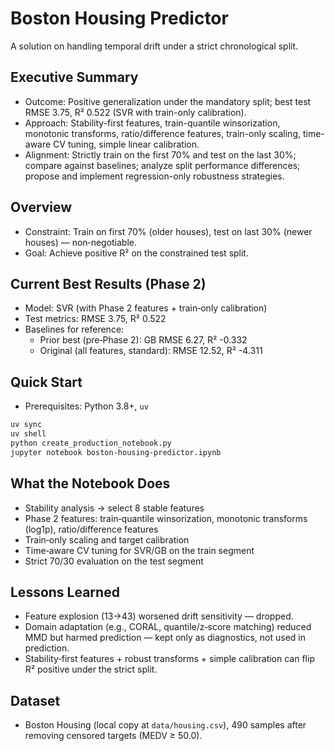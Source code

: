 # Boston Housing Predictor

A solution on handling temporal drift under a strict chronological split.

## Executive Summary
- Outcome: Positive generalization under the mandatory split; best test RMSE 3.75, R² 0.522 (SVR with train-only calibration).
- Approach: Stability-first features, train-quantile winsorization, monotonic transforms, ratio/difference features, train-only scaling, time-aware CV tuning, simple linear calibration.
- Alignment: Strictly train on the first 70% and test on the last 30%; compare against baselines; analyze split performance differences; propose and implement regression-only robustness strategies.

## Overview
- Constraint: Train on first 70% (older houses), test on last 30% (newer houses) — non‑negotiable.
- Goal: Achieve positive R² on the constrained test split.

## Current Best Results (Phase 2)
- Model: SVR (with Phase 2 features + train‑only calibration)
- Test metrics: RMSE 3.75, R² 0.522
- Baselines for reference:
  - Prior best (pre‑Phase 2): GB RMSE 6.27, R² -0.332
  - Original (all features, standard): RMSE 12.52, R² -4.311

## Quick Start
- Prerequisites: Python 3.8+, `uv`
```bash
uv sync
uv shell
python create_production_notebook.py
jupyter notebook boston-housing-predictor.ipynb
```

## What the Notebook Does
- Stability analysis → select 8 stable features
- Phase 2 features: train‑quantile winsorization, monotonic transforms (log1p), ratio/difference features
- Train‑only scaling and target calibration
- Time‑aware CV tuning for SVR/GB on the train segment
- Strict 70/30 evaluation on the test segment

## Lessons Learned
- Feature explosion (13→43) worsened drift sensitivity — dropped.
- Domain adaptation (e.g., CORAL, quantile/z‑score matching) reduced MMD but harmed prediction — kept only as diagnostics, not used in prediction.
- Stability‑first features + robust transforms + simple calibration can flip R² positive under the strict split.

## Dataset
- Boston Housing (local copy at `data/housing.csv`), 490 samples after removing censored targets (MEDV ≥ 50.0).
